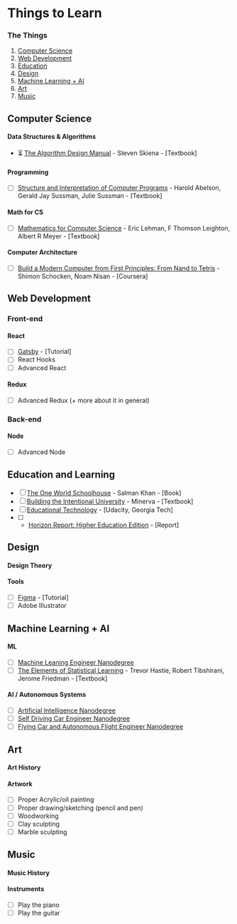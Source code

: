 # Things to Learn

### The Things

1. [Computer Science](https://github.com/nehal96/to-learn#computer-science)
2. [Web Development](https://github.com/nehal96/to-learn#web-development)
3. [Education](https://github.com/nehal96/to-learn#education)
4. [Design](https://github.com/nehal96/to-learn#design)
5. [Machine Learning + AI](https://github.com/nehal96/to-learn#machine-learning--ai)
6. [Art](https://github.com/nehal96/to-learn#art)
7. [Music](https://github.com/nehal96/to-learn#music)

## Computer Science

#### Data Structures & Algorithms

- :hourglass_flowing_sand: [The Algorithm Design Manual](http://citeseerx.ist.psu.edu/viewdoc/download?doi=10.1.1.471.4772&rep=rep1&type=pdf) - Steven Skiena - [Textbook]

#### Programming

- [ ] [Structure and Interpretation of Computer Programs](https://web.mit.edu/alexmv/6.037/sicp.pdf) - Harold Abelson, Gerald Jay Sussman, Julie Sussman - [Textbook]

#### Math for CS

- [ ] [Mathematics for Computer Science](https://courses.csail.mit.edu/6.042/spring17/mcs.pdf) - Eric Lehman, F Thomson Leighton, Albert R Meyer - [Textbook]

#### Computer Architecture

- [ ] [Build a Modern Computer from First Principles: From Nand to Tetris](https://www.coursera.org/learn/build-a-computer) - Shimon Schocken, Noam Nisan - [Coursera]

## Web Development

### Front-end

#### React

- [ ] [Gatsby](https://www.gatsbyjs.org/tutorial/) - [Tutorial]
- [ ] React Hooks
- [ ] Advanced React

#### Redux

- [ ] Advanced Redux (+ more about it in general)

### Back-end

#### Node

- [ ] Advanced Node

## Education and Learning

- [ ] [The One World Schoolhouse](https://www.amazon.ca/One-World-Schoolhouse-Education-Reimagined/dp/1455508373) - Salman Khan - [Book]
- [ ] [Building the Intentional University](https://mitpress.mit.edu/books/building-intentional-university) - Minerva - [Textbook]
- [ ] [Educational Technology](https://www.udacity.com/course/educational-technology--ud915) - [Udacity, Georgia Tech]
- [ ] - [Horizon Report: Higher Education Edition](https://library.educause.edu/~/media/files/library/2018/8/2018horizonreport.pdf) - [Report]

## Design

#### Design Theory

#### Tools

- [ ] [Figma](https://www.figma.com/resources/learn-design/) - [Tutorial]
- [ ] Adobe Illustrator

## Machine Learning + AI

#### ML

- [ ] [Machine Leaning Engineer Nanodegree](https://www.udacity.com/course/machine-learning-engineer-nanodegree--nd009t)
- [ ] [The Elements of Statistical Learning](https://web.stanford.edu/~hastie/Papers/ESLII.pdf) - Trevor Hastie, Robert Tibshirani, Jerome Friedman - [Textbook]

#### AI / Autonomous Systems

- [ ] [Artificial Intelligence Nanodegree](https://www.udacity.com/course/ai-artificial-intelligence-nanodegree--nd898)
- [ ] [Self Driving Car Engineer Nanodegree](https://www.udacity.com/course/self-driving-car-engineer-nanodegree--nd013)
- [ ] [Flying Car and Autonomous Flight Engineer Nanodegree](https://www.udacity.com/course/flying-car-nanodegree--nd787)

## Art

#### Art History

#### Artwork

- [ ] Proper Acrylic/oil painting
- [ ] Proper drawing/sketching (pencil and pen)
- [ ] Woodworking
- [ ] Clay sculpting
- [ ] Marble sculpting

## Music

#### Music History

#### Instruments

- [ ] Play the piano
- [ ] Play the guitar
